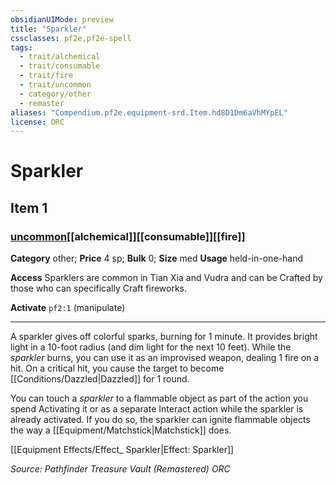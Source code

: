 ```yaml
---
obsidianUIMode: preview
title: "Sparkler"
cssclasses: pf2e,pf2e-spell
tags:
  - trait/alchemical
  - trait/consumable
  - trait/fire
  - trait/uncommon
  - category/other
  - remaster
aliases: "Compendium.pf2e.equipment-srd.Item.hd8D1Dm6aVhMYpEL"
license: ORC
---
```

# Sparkler
## Item 1
### [uncommon](uncommon "Uncommon Rarity Trait")[[alchemical]][[consumable]][[fire]]

**Category** other; 
**Price** 4 sp; 
**Bulk** 0; **Size** med
**Usage** held-in-one-hand

**Access** Sparklers are common in Tian Xia and Vudra and can be Crafted by those who can specifically Craft fireworks.

**Activate** `pf2:1` (manipulate)

* * *

A sparkler gives off colorful sparks, burning for 1 minute. It provides bright light in a 10-foot radius (and dim light for the next 10 feet). While the _sparkler_ burns, you can use it as an improvised weapon, dealing 1 fire on a hit. On a critical hit, you cause the target to become [[Conditions/Dazzled|Dazzled]] for 1 round.

You can touch a _sparkler_ to a flammable object as part of the action you spend Activating it or as a separate Interact action while the sparkler is already activated. If you do so, the sparkler can ignite flammable objects the way a [[Equipment/Matchstick|Matchstick]] does.

[[Equipment Effects/Effect_ Sparkler|Effect: Sparkler]]

*Source: Pathfinder Treasure Vault (Remastered)*
*ORC*